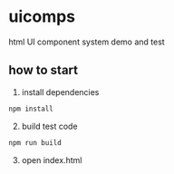 # uicomps
html UI component system demo and test

## how to start
1. install dependencies
```js
npm install
```

2. build test code
```js
npm run build
```

3. open index.html



